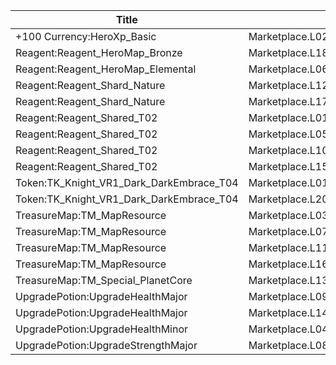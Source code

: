 | Title | Dev Name | Quantity | Currency |  Price |
| ----- | -------- | -------- | -------- |  ----- |
| +100 Currency:HeroXp_Basic | Marketplace.L02.Page03.XP.03 | 100000 | Currency:Gold | 200 |
| Reagent:Reagent_HeroMap_Bronze | Marketplace.L18.Page03.Hero.09 | 1 | Currency:Gold | 300000 |
| Reagent:Reagent_HeroMap_Elemental | Marketplace.L06.Page03.Token.17 | 6 | Currency:Gold | 35000 |
| Reagent:Reagent_Shard_Nature | Marketplace.L12.Page03.Reagent.29 | 2 | Gems | 200 |
| Reagent:Reagent_Shard_Nature | Marketplace.L17.Page03.Shard.22 | 1 | Gems | 200 |
| Reagent:Reagent_Shared_T02 | Marketplace.L01.Page03.Free.15 | 10 | Currency:Gold | 0 |
| Reagent:Reagent_Shared_T02 | Marketplace.L05.Page03.PowerSource.03 | 10 | Currency:Gold | 2500 |
| Reagent:Reagent_Shared_T02 | Marketplace.L10.Page03.PowerSource.06 | 15 | Currency:Gold | 2500 |
| Reagent:Reagent_Shared_T02 | Marketplace.L15.Page03.PowerSource.09 | 20 | Currency:Gold | 2500 |
| Token:TK_Knight_VR1_Dark_DarkEmbrace_T04 | Marketplace.L01.Page3.VIP5.FreeBonus.79 | 2 | Currency:Gold | 0 |
| Token:TK_Knight_VR1_Dark_DarkEmbrace_T04 | Marketplace.L20.Page03.Free.129 | 2 | Currency:Gold | 0 |
| TreasureMap:TM_MapResource | Marketplace.L03.Page03.MapFragments.03 | 3 | Currency:Gold | 20000 |
| TreasureMap:TM_MapResource | Marketplace.L07.Page03.MapFragments.08 | 5 | Currency:Gold | 20000 |
| TreasureMap:TM_MapResource | Marketplace.L11.Page03.TreasureMap.03 | 7 | Currency:Gold | 20000 |
| TreasureMap:TM_MapResource | Marketplace.L16.Page03.TreasureMap.06 | 10 | Currency:Gold | 20000 |
| TreasureMap:TM_Special_PlanetCore | Marketplace.L13.Page03.MapsMisc.39 | 1 | Gems | 400 |
| UpgradePotion:UpgradeHealthMajor | Marketplace.L09.Page03.MajorElixir.09 | 4 | Currency:Gold | 50000 |
| UpgradePotion:UpgradeHealthMajor | Marketplace.L14.Page03.ElixirAll.11 | 3 | Currency:Gold | 50000 |
| UpgradePotion:UpgradeHealthMinor | Marketplace.L04.Page03.MinorElixir.09 | 4 | Currency:Gold | 4000 |
| UpgradePotion:UpgradeStrengthMajor | Marketplace.L08.Page03.Free.32 | 3 | Currency:Gold | 0 |
